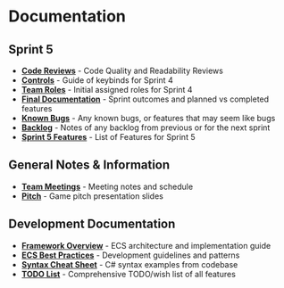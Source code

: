 # Documentation

## Sprint 5

- [**Code Reviews**](CodeReviews/README.md) - Code Quality and Readability Reviews
- [**Controls**](Controls.md) - Guide of keybinds for Sprint 4
- [**Team Roles**](Sprint4Roles.md) - Initial assigned roles for Sprint 4
- [**Final Documentation**](Sprint4.md) - Sprint outcomes and planned vs completed features
- [**Known Bugs**](KnownBugs.md) - Any known bugs, or features that may seem like bugs
- [**Backlog**](Backlog.md) - Notes of any backlog from previous or for the next sprint
- [**Sprint 5 Features**](Sprint5Features.md) - List of Features for Sprint 5

## General Notes & Information

- [**Team Meetings**](Meetings/README.md) - Meeting notes and schedule
- [**Pitch**](Pitch.pdf) - Game pitch presentation slides

## Development Documentation

- [**Framework Overview**](FrameworkOverview.md) - ECS architecture and implementation guide
- [**ECS Best Practices**](ECSBestPractices.md) - Development guidelines and patterns
- [**Syntax Cheat Sheet**](SyntaxCheatSheet.md) - C# syntax examples from codebase
- [**TODO List**](TodoList.md) - Comprehensive TODO/wish list of all features
